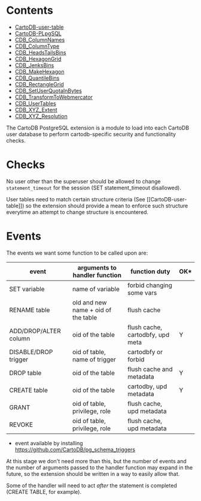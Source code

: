 # Contents

* [CartoDB-user-table](CartoDB-user-table.md)
* [CartoDB-PLpgSQL](CartoDB-PLpgSQL.md)
* [CDB_ColumnNames](CDB_ColumnNames.md)
* [CDB_ColumnType](CDB_ColumnType.md)
* [CDB_HeadsTailsBins](CDB_HeadsTailsBins.md)
* [CDB_HexagonGrid](CDB_HexagonGrid.md)
* [CDB_JenksBins](CDB_JenksBins.md)
* [CDB_MakeHexagon](CDB_MakeHexagon.md)
* [CDB_QuantileBins](CDB_QuantileBins.md)
* [CDB_RectangleGrid](CDB_RectangleGrid.md)
* [CDB_SetUserQuotaInBytes](CDB_SetUserQuotaInBytes.md)
* [CDB_TransformToWebmercator](CDB_TransformToWebmercator.md)
* [CDB_UserTables](CDB_UserTables.md)
* [CDB_XYZ_Extent](CDB_XYZ_Extent.md)
* [CDB_XYZ_Resolution](CDB_XYZ_Resolution.md)

The CartoDB PostgreSQL extension is a module to load into each CartoDB user database to perform cartodb-specific security and functionality checks.

# Checks

No user other than the superuser should be allowed to change `statement_timeout` for the session (SET statement_timeout disallowed).

User tables need to match certain structure criteria (See [[CartoDB-user-table]]) so the extension should provide a mean to enforce such structure everytime an attempt to change structure is encountered. 

# Events

The events we want some function to be called upon are:

| event                  | arguments to handler function        | function duty                    | OK* |
|------------------------|--------------------------------------|----------------------------------|-----|
| SET variable           | name of variable                     | forbid changing some vars        |     |
| RENAME table           | old and new name + oid of the table  | flush cache                      |     |
| ADD/DROP/ALTER column  | oid of the table                     | flush cache, cartodbfy, upd meta |  Y  |
| DISABLE/DROP trigger   | oid of table, name of trigger        | cartodbfy or forbid              |     |
| DROP table             | oid of the table                     | flush cache and metadata         |  Y  |
| CREATE table           | oid of the table                     | cartodby, upd metadata           |  Y  |
| GRANT                  | oid of table, privilege, role        | flush cache, upd metadata        |
| REVOKE                 | oid of table, privilege, role        | flush cache, upd metadata        |


* event available by installing https://github.com/CartoDB/pg_schema_triggers

At this stage we don't need more than this, but the number of events and the number of arguments passed to the handler function may expand in the future, so the extension should be written in a way to easily allow that.

Some of the handler will need to act _after_ the statement is completed (CREATE TABLE, for example).

